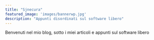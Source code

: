 ```yaml
---
title: "Sjnecura"
featured_image: 'images/bannerwp.jpg'
description: "Appunti disordinati sul software libero"
---
```

Benvenuti nel mio blog, sotto i miei articoli e appunti sul software libero
